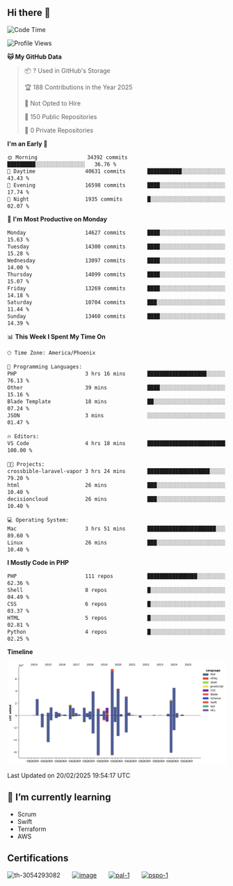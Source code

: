 ## Hi there 👋

<!--START_SECTION:waka-->
![Code Time](http://img.shields.io/badge/Code%20Time-10%2C602%20hrs%2034%20mins-blue)

![Profile Views](http://img.shields.io/badge/Profile%20Views-5-blue)

**🐱 My GitHub Data** 

> 📦 ? Used in GitHub's Storage 
 > 
> 🏆 188 Contributions in the Year 2025
 > 
> 🚫 Not Opted to Hire
 > 
> 📜 150 Public Repositories 
 > 
> 🔑 0 Private Repositories 
 > 
**I'm an Early 🐤** 

```text
🌞 Morning                34392 commits       █████████░░░░░░░░░░░░░░░░   36.76 % 
🌆 Daytime                40631 commits       ███████████░░░░░░░░░░░░░░   43.43 % 
🌃 Evening                16598 commits       ████░░░░░░░░░░░░░░░░░░░░░   17.74 % 
🌙 Night                  1935 commits        █░░░░░░░░░░░░░░░░░░░░░░░░   02.07 % 
```
📅 **I'm Most Productive on Monday** 

```text
Monday                   14627 commits       ████░░░░░░░░░░░░░░░░░░░░░   15.63 % 
Tuesday                  14300 commits       ████░░░░░░░░░░░░░░░░░░░░░   15.28 % 
Wednesday                13097 commits       ████░░░░░░░░░░░░░░░░░░░░░   14.00 % 
Thursday                 14099 commits       ████░░░░░░░░░░░░░░░░░░░░░   15.07 % 
Friday                   13269 commits       ████░░░░░░░░░░░░░░░░░░░░░   14.18 % 
Saturday                 10704 commits       ███░░░░░░░░░░░░░░░░░░░░░░   11.44 % 
Sunday                   13460 commits       ████░░░░░░░░░░░░░░░░░░░░░   14.39 % 
```


📊 **This Week I Spent My Time On** 

```text
🕑︎ Time Zone: America/Phoenix

💬 Programming Languages: 
PHP                      3 hrs 16 mins       ███████████████████░░░░░░   76.13 % 
Other                    39 mins             ████░░░░░░░░░░░░░░░░░░░░░   15.16 % 
Blade Template           18 mins             ██░░░░░░░░░░░░░░░░░░░░░░░   07.24 % 
JSON                     3 mins              ░░░░░░░░░░░░░░░░░░░░░░░░░   01.47 % 

🔥 Editors: 
VS Code                  4 hrs 18 mins       █████████████████████████   100.00 % 

🐱‍💻 Projects: 
crossbible-laravel-vapor 3 hrs 24 mins       ████████████████████░░░░░   79.20 % 
html                     26 mins             ███░░░░░░░░░░░░░░░░░░░░░░   10.40 % 
decisioncloud            26 mins             ███░░░░░░░░░░░░░░░░░░░░░░   10.40 % 

💻 Operating System: 
Mac                      3 hrs 51 mins       ██████████████████████░░░   89.60 % 
Linux                    26 mins             ███░░░░░░░░░░░░░░░░░░░░░░   10.40 % 
```

**I Mostly Code in PHP** 

```text
PHP                      111 repos           ████████████████░░░░░░░░░   62.36 % 
Shell                    8 repos             █░░░░░░░░░░░░░░░░░░░░░░░░   04.49 % 
CSS                      6 repos             █░░░░░░░░░░░░░░░░░░░░░░░░   03.37 % 
HTML                     5 repos             █░░░░░░░░░░░░░░░░░░░░░░░░   02.81 % 
Python                   4 repos             █░░░░░░░░░░░░░░░░░░░░░░░░   02.25 % 
```



**Timeline**

![Lines of Code chart](https://raw.githubusercontent.com/mikebronner/mikebronner/master/assets/bar_graph.png)


 Last Updated on 20/02/2025 19:54:17 UTC
<!--END_SECTION:waka-->

<!--
**mikebronner/mikebronner** is a ✨ _special_ ✨ repository because its `README.md` (this file) appears on your GitHub profile.

Here are some ideas to get you started:

- 🔭 I’m currently working on ...
- 🌱 I’m currently learning ...
- 👯 I’m looking to collaborate on ...
- 🤔 I’m looking for help with ...
- 💬 Ask me about ...
- 📫 How to reach me: ...
- 😄 Pronouns: ...
- ⚡ Fun fact: ...
-->

## 🌱 I’m currently learning

- Scrum
- Swift
- Terraform
- AWS

## Certifications

![th-3054293082](https://user-images.githubusercontent.com/1791050/208267034-c5006f82-ae89-41eb-9478-7106c5aba070.jpg)
&nbsp;&nbsp;&nbsp;&nbsp;&nbsp;
[![image](https://user-images.githubusercontent.com/1791050/208267032-13c8c426-f627-448d-b23e-e3dd74b6712a.png)](https://www.credly.com/users/mike-bronner)
&nbsp;&nbsp;&nbsp;&nbsp;&nbsp;
[![pal-1](https://github.com/mikebronner/mikebronner/assets/1791050/3384899a-848a-4e35-8cee-e35261b5ccce)](https://www.credly.com/users/mike-bronner)
&nbsp;&nbsp;&nbsp;&nbsp;&nbsp;
[![pspo-1](https://github.com/user-attachments/assets/7a6e28a4-7e44-4218-ba25-468d8c703864)](https://www.credly.com/users/mike-bronner)
